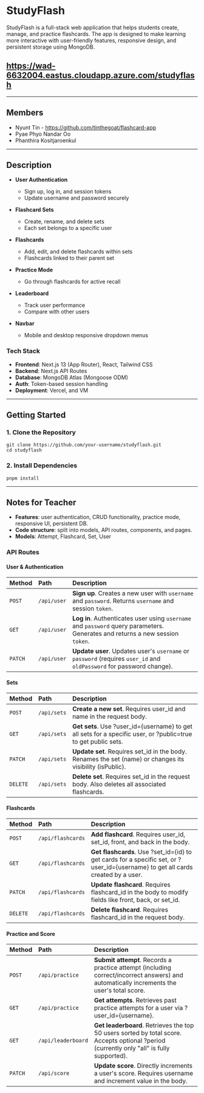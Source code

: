 # StudyFlash

StudyFlash is a full-stack web application that helps students create, manage, and practice flashcards. The app is designed to make learning more interactive with user-friendly features, responsive design, and persistent storage using MongoDB.

## https://wad-6632004.eastus.cloudapp.azure.com/studyflash
---

## Members

- Nyunt Tin - https://github.com/tinthegoat/flashcard-app
- Pyae Phyo Nandar Oo
- Phanthira Kositjaroenkul

---

## Description

- **User Authentication**
  - Sign up, log in, and session tokens
  - Update username and password securely

- **Flashcard Sets**
  - Create, rename, and delete sets
  - Each set belongs to a specific user

- **Flashcards**
  - Add, edit, and delete flashcards within sets
  - Flashcards linked to their parent set

- **Practice Mode**
  - Go through flashcards for active recall

- **Leaderboard**
  - Track user performance
  - Compare with other users

- **Navbar**
  - Mobile and desktop responsive dropdown menus

### Tech Stack

- **Frontend**: Next.js 13 (App Router), React, Tailwind CSS
- **Backend**: Next.js API Routes
- **Database**: MongoDB Atlas (Mongoose ODM)
- **Auth**: Token-based session handling
- **Deployment**: Vercel, and VM

---

## Getting Started

### 1. Clone the Repository
```
git clone https://github.com/your-username/studyflash.git
cd studyflash
```

### 2. Install Dependencies
```
pnpm install
```
---

## Notes for Teacher

- **Features**: user authentication, CRUD functionality, practice mode, responsive UI, persistent DB.
- **Code structure**: split into models, API routes, components, and pages.
- **Models**: Attempt, Flashcard, Set, User

### API Routes

#### User & Authentication
| Method | Path | Description |
| :--- | :--- | :--- |
| `POST` | `/api/user` | **Sign up**. Creates a new user with `username` and `password`. Returns `username` and session `token`. |
| `GET` | `/api/user` | **Log in**. Authenticates user using `username` and `password` query parameters. Generates and returns a new session `token`. |
| `PATCH` | `/api/user` | **Update user**. Updates user's `username` or `password` (requires `user_id` and `oldPassword` for password change). |

#### Sets
| Method | Path | Description |
| :--- | :--- | :--- |
| `POST` | `/api/sets` | **Create a new set**. Requires user_id and name in the request body. |
| `GET` | `/api/sets` | **Get sets**. Use ?user_id={username} to get all sets for a specific user, or ?public=true to get public sets. |
| `PATCH` | `/api/sets` | **Update set**. Requires set_id in the body. Renames the set (name) or changes its visibility (isPublic). |
| `DELETE` | `/api/sets` | **Delete set**. Requires set_id in the request body. Also deletes all associated flashcards. |

#### Flashcards
| Method | Path | Description |
| :--- | :--- | :--- |
| `POST` | `/api/flashcards` | **Add flashcard**. Requires user_id, set_id, front, and back in the body. |
| `GET` | `/api/flashcards` | **Get flashcards**. Use ?set_id={id} to get cards for a specific set, or ?user_id={username} to get all cards created by a user. |
| `PATCH` | `/api/flashcards` | **Update flashcard**. Requires flashcard_id in the body to modify fields like front, back, or set_id. |
| `DELETE` | `/api/flashcards` | **Delete flashcard**. Requires flashcard_id in the request body. |

#### Practice and Score
| Method | Path | Description |
| :--- | :--- | :--- |
| `POST` | `/api/practice` | **Submit attempt**. Records a practice attempt (including correct/incorrect answers) and automatically increments the user's total score. |
| `GET` | `/api/practice` | **Get attempts**. Retrieves past practice attempts for a user via ?user_id={username}. |
| `GET` | `/api/leaderboard` | **Get leaderboard**. Retrieves the top 50 users sorted by total score. Accepts optional ?period (currently only "all" is fully supported). |
| `PATCH` | `/api/score` | **Update score**. Directly increments a user's score. Requires username and increment value in the body. |